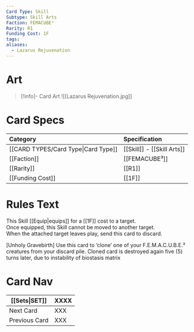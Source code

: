 ```yaml
---
Card Type: Skill
Subtype: Skill Arts
Faction: FEMACUBE³
Rarity: R1
Funding Cost: 1F
tags: 
aliases:
  - Lazarus Rejuvenation
---
```

# Art

> [!info]- Card Art
> ![[Lazarus Rejuvenation.jpg]]

# Card Specs

| Category | Specification| 
| :--- | :--- |
| [[CARD TYPES/Card Type\|Card Type]] | [[Skill]] - [[Skill Arts]] |  
| [[Faction]] | [[FEMACUBE³]] |  
| [[Rarity]] | [[R1]] |  
| [[Funding Cost]] | [[1F]] |  

# Rules Text  

This Skill [[Equip|equips]] for a [[1F]] cost to a target.  
Once equipped, this Skill cannot be moved to another target.  
When the attached target leaves play, send this card to discard.  

[Unholy Gravebirth]
Use this card to ‘clone’ one of your F.E.M.A.C.U.B.E.³ creatures from your discard pile. 
Cloned card is destroyed again five (5) turns later, due to instability of biostasis matrix

# Card Nav

| [[Sets\|SET]]           | XXXX |
| ------------- | ------------------------------ |
| Next Card     | XXX |
| Previous Card | XXX |



